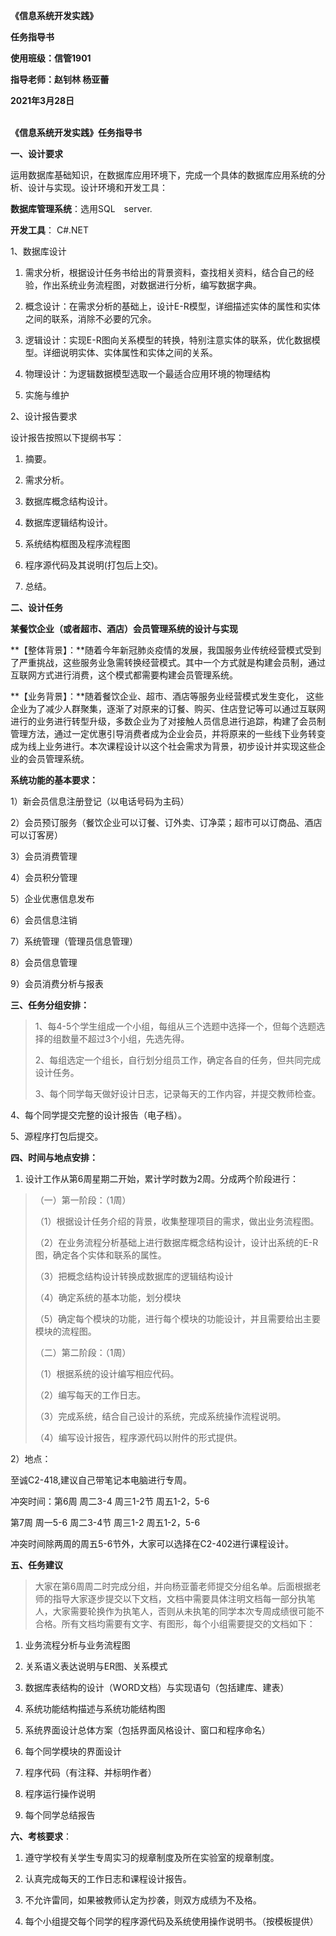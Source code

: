 **《信息系统开发实践》**

**任务指导书**

**使用班级：信管1901**

**指导老师：赵钊林 杨亚蕾**

**2021年3月28日**

**\
《信息系统开发实践》任务指导书**

**一、设计要求**

运用数据库基础知识，在数据库应用环境下，完成一个具体的数据库应用系统的分析、设计与实现。设计环境和开发工具：

**数据库管理系统**：选用SQL　server.

**开发工具**： C\#.NET

1、数据库设计

1.  需求分析，根据设计任务书给出的背景资料，查找相关资料，结合自己的经验，作出系统业务流程图，对数据进行分析，编写数据字典。

2.  概念设计：在需求分析的基础上，设计E-R模型，详细描述实体的属性和实体之间的联系，消除不必要的冗余。

3.  逻辑设计：实现E-R图向关系模型的转换，特别注意实体的联系，优化数据模型。详细说明实体、实体属性和实体之间的关系。

4.  物理设计：为逻辑数据模型选取一个最适合应用环境的物理结构

5.  实施与维护

2、设计报告要求

设计报告按照以下提纲书写：

1)  摘要。

2)  需求分析。

3)  数据库概念结构设计。

4)  数据库逻辑结构设计。

5)  系统结构框图及程序流程图

6)  程序源代码及其说明(打包后上交)。

7)  总结。

**二、设计任务**

**某餐饮企业（或者超市、酒店）会员管理系统的设计与实现**

**【整体背景】：**随着今年新冠肺炎疫情的发展，我国服务业传统经营模式受到了严重挑战，这些服务业急需转换经营模式。其中一个方式就是构建会员制，通过互联网方式进行消费，这个模式都需要构建会员管理系统。

**【业务背景】：**随着餐饮企业、超市、酒店等服务业经营模式发生变化， 这些企业为了减少人群聚集，逐渐了对原来的订餐、购买、住店登记等可以通过互联网进行的业务进行转型升级，多数企业为了对接触人员信息进行追踪，构建了会员制管理方法，通过一定优惠引导消费者成为企业会员，并将原来的一些线下业务转变成为线上业务进行。本次课程设计以这个社会需求为背景，初步设计并实现这些企业的会员管理系统。

**系统功能的基本要求：**

1）新会员信息注册登记（以电话号码为主码）

2）会员预订服务（餐饮企业可以订餐、订外卖、订净菜；超市可以订商品、酒店可以订客房）

3）会员消费管理

4）会员积分管理

5）企业优惠信息发布

6）会员信息注销

7）系统管理（管理员信息管理）

8）会员信息管理

9）会员消费分析与报表

**三、任务分组安排：**

> 1、每4-5个学生组成一个小组，每组从三个选题中选择一个，但每个选题选择的组数量不超过3个小组，先选先得。
>
> 2、每组选定一个组长，自行划分组员工作，确定各自的任务，但共同完成设计任务。
>
> 3、每个同学每天做好设计日志，记录每天的工作内容，并提交教师检查。

4、每个同学提交完整的设计报告（电子档）。

5、源程序打包后提交。

**四、时间与地点安排：**

1)  设计工作从第6周星期二开始，累计学时数为2周。分成两个阶段进行：

> （一）第一阶段：（1周）
>
> （1）根据设计任务介绍的背景，收集整理项目的需求，做出业务流程图。
>
> （2）在业务流程分析基础上进行数据库概念结构设计，设计出系统的E-R图，确定各个实体和联系的属性。
>
> （3）把概念结构设计转换成数据库的逻辑结构设计
>
> （4）确定系统的基本功能，划分模块
>
> （5）确定每个模块的功能，进行每个模块的功能设计，并且需要给出主要模块的流程图。
>
> （二）第二阶段：（1周）
>
> （1）根据系统的设计编写相应代码。
>
> （2）编写每天的工作日志。
>
> （3）完成系统，结合自己设计的系统，完成系统操作流程说明。
>
> （4）编写设计报告，程序源代码以附件的形式提供。

2）地点：

至诚C2-418,建议自己带笔记本电脑进行专周。

冲突时间：第6周 周二3-4 周三1-2节 周五1-2，5-6

第7周 周一5-6 周二3-4节 周三1-2 周五1-2，5-6

冲突时间除两周的周五5-6节外，大家可以选择在C2-402进行课程设计。

**五、任务建议**

> 大家在第6周周二时完成分组，并向杨亚蕾老师提交分组名单。后面根据老师的指导大家逐步提交以下文档，文档中需要具体注明文档每一部分执笔人，大家需要轮换作为执笔人，否则从未执笔的同学本次专周成绩很可能不合格。所有文档均需要有文字、有图形，每个小组需要提交的文档如下：

1.  业务流程分析与业务流程图

2.  关系语义表达说明与ER图、关系模式

3.  数据库表结构的设计（WORD文档）与实现语句（包括建库、建表）

4.  系统功能结构描述与系统功能结构图

5.  系统界面设计总体方案（包括界面风格设计、窗口和程序命名）

6.  每个同学模块的界面设计

7.  程序代码（有注释、并标明作者）

8.  程序运行操作说明

9.  每个同学总结报告

**六、考核要求**：

1)  遵守学校有关学生专周实习的规章制度及所在实验室的规章制度。

2)  认真完成每天的工作日志和课程设计报告。

3)  不允许雷同，如果被教师认定为抄袭，则双方成绩为不及格。

4)  每个小组提交每个同学的程序源代码及系统使用操作说明书。（按模板提供）

